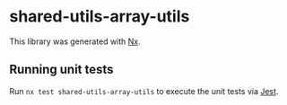 # shared-utils-array-utils

This library was generated with [Nx](https://nx.dev).

## Running unit tests

Run `nx test shared-utils-array-utils` to execute the unit tests via [Jest](https://jestjs.io).

